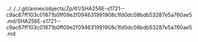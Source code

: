 ../../../.git/annex/objects/Zp/61/SHA256E-s1721--c9ac67ff103c01871b0ff09e2f094631991908c1fd0dc08bdb53287e5a760ae5.md/SHA256E-s1721--c9ac67ff103c01871b0ff09e2f094631991908c1fd0dc08bdb53287e5a760ae5.md